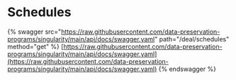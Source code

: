 # Schedules

{% swagger src="https://raw.githubusercontent.com/data-preservation-programs/singularity/main/api/docs/swagger.yaml" path="/deal/schedules" method="get" %}
[https://raw.githubusercontent.com/data-preservation-programs/singularity/main/api/docs/swagger.yaml](https://raw.githubusercontent.com/data-preservation-programs/singularity/main/api/docs/swagger.yaml)
{% endswagger %}
